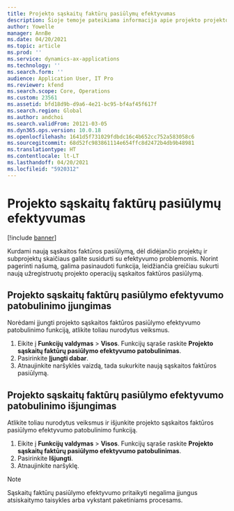```yaml
---
title: Projekto sąskaitų faktūrų pasiūlymų efektyvumas
description: Šioje temoje pateikiama informacija apie projekto projekto sąskaitų faktūrų pasiūlymų efektyvumo patobulinimus.
author: Yowelle
manager: AnnBe
ms.date: 04/20/2021
ms.topic: article
ms.prod: ''
ms.service: dynamics-ax-applications
ms.technology: ''
ms.search.form: ''
audience: Application User, IT Pro
ms.reviewer: kfend
ms.search.scope: Core, Operations
ms.custom: 23561
ms.assetid: bfd18d9b-d9a6-4e21-bc95-bf4af45f617f
ms.search.region: Global
ms.author: andchoi
ms.search.validFrom: 20121-03-05
ms.dyn365.ops.version: 10.0.18
ms.openlocfilehash: 1641d5f731029fdbdc16c4b652cc752a583058c6
ms.sourcegitcommit: 68d52fc983861114e654ffc8d2472b4db9b48981
ms.translationtype: HT
ms.contentlocale: lt-LT
ms.lasthandoff: 04/20/2021
ms.locfileid: "5920312"
---
```

# <a name="project-invoice-proposal-performance"></a>Projekto sąskaitų faktūrų pasiūlymų efektyvumas

[!include [banner](../includes/banner.md)]

Kurdami naują sąskaitos faktūros pasiūlymą, dėl didėjančio projektų ir subprojektų skaičiaus galite susidurti su efektyvumo problemomis. Norint pagerinti našumą, galima pasinaudoti funkcija, leidžiančia greičiau sukurti naują užregistruotų projekto operacijų sąskaitos faktūros pasiūlymą.

## <a name="enable-project-invoice-proposal-performance-enhancement"></a>Projekto sąskaitų faktūrų pasiūlymo efektyvumo patobulinimo įjungimas
Norėdami įjungti projekto sąskaitos faktūros pasiūlymo efektyvumo patobulinimo funkciją, atlikite toliau nurodytus veiksmus.

1.  Eikite į **Funkcijų valdymas** > **Visos**. Funkcijų sąraše raskite **Projekto sąskaitų faktūrų pasiūlymo efektyvumo patobulinimas**.
2.  Pasirinkite **Įjungti dabar**.
3.  Atnaujinkite naršyklės vaizdą, tada sukurkite naują sąskaitos faktūros pasiūlymą.

## <a name="turn-off-project-invoice-proposal-performance-enhancement"></a>Projekto sąskaitų faktūrų pasiūlymo efektyvumo patobulinimo išjungimas
Atlikite toliau nurodytus veiksmus ir išjunkite projekto sąskaitos faktūros pasiūlymo efektyvumo patobulinimo funkciją.

1.  Eikite į **Funkcijų valdymas** > **Visos**. Funkcijų sąraše raskite **Projekto sąskaitų faktūrų pasiūlymo efektyvumo patobulinimas**.
2.  Pasirinkite **Išjungti**.
3.  Atnaujinkite naršyklę.

> [!NOTE]
> Sąskaitų faktūrų pasiūlymo efektyvumo pritaikyti negalima įjungus atsiskaitymo taisykles arba vykstant paketiniams procesams.
